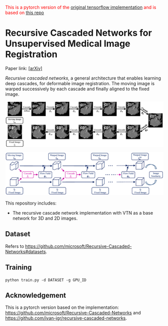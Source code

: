 <span style="color:red"> This is a pytorch version of the [original tensorflow implementation](https://github.com/microsoft/Recursive-Cascaded-Networks) and is based on [this repo](https://github.com/ivan-jgr/recursive-cascaded-networks) </span>

# Recursive Cascaded Networks for Unsupervised Medical Image Registration

Paper link: [[arXiv]](https://arxiv.org/pdf/1907.12353)


*Recursive cascaded networks*, a general architecture that enables learning deep cascades, for deformable image registration. The moving image is warped successively by each cascade and finally aligned to the fixed image.

![cascade_example](./images/cascade_example.png)

![cascade_architecture](./images/cascade_architecture.png)

This repository includes:

* The recursive cascade network implementation with VTN as a base network for 3D and 2D images.

## Dataset

Refers to https://github.com/microsoft/Recursive-Cascaded-Networks#datasets.

## Training

`python train.py -d DATASET -g GPU_ID`


## Acknowledgement

This is a pytorch version based on the implementation: https://github.com/microsoft/Recursive-Cascaded-Networks and https://github.com/ivan-jgr/recursive-cascaded-networks.

